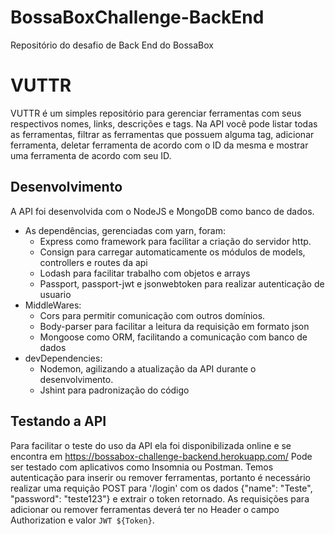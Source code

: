 # BossaBoxChallenge-BackEnd
Repositório do desafio de Back End do BossaBox

# VUTTR
VUTTR é um simples repositório para gerenciar ferramentas com seus respectivos nomes, links, descrições e tags.
Na API você pode listar todas as ferramentas, filtrar as ferramentas que possuem alguma tag, adicionar ferramenta, deletar ferramenta de acordo com o ID da mesma e mostrar uma ferramenta de acordo com seu ID.

## Desenvolvimento
A API foi desenvolvida com o NodeJS e MongoDB como banco de dados.

+ As dependências, gerenciadas com yarn, foram:
  + Express como framework para facilitar a criação do servidor http. 
  + Consign para carregar automaticamente os módulos de models, controllers e routes da api
  + Lodash para facilitar trabalho com objetos e arrays
  + Passport, passport-jwt e jsonwebtoken para realizar autenticação de usuario
+ MiddleWares:
  + Cors para permitir comunicação com outros domínios. 
  + Body-parser para facilitar a leitura da requisição em formato json
  + Mongoose como ORM, facilitando a comunicação com banco de dados
+ devDependencies:
  + Nodemon, agilizando a atualização da API durante o desenvolvimento.
  + Jshint para padronização do código

## Testando a API
Para facilitar o teste do uso da API ela foi disponibilizada online e se encontra em https://bossabox-challenge-backend.herokuapp.com/ Pode ser testado com aplicativos como Insomnia ou Postman. 
Temos autenticação para inserir ou remover ferramentas, portanto é necessário realizar uma requição POST para '/login' com os dados {"name": "Teste", "password": "teste123"} e extrair o token retornado. As requisições para adicionar ou remover ferramentas deverá ter no Header o campo Authorization e valor `JWT ${Token}`.